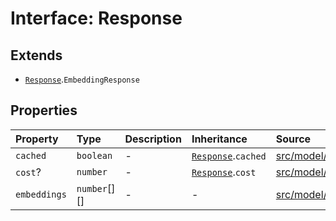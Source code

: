 # Interface: Response

## Extends

- [`Response`](../../Base/interfaces/Response.md).`EmbeddingResponse`

## Properties

| Property | Type | Description | Inheritance | Source |
| :------ | :------ | :------ | :------ | :------ |
| `cached` | `boolean` | - | [`Response`](../../Base/interfaces/Response.md).`cached` | [src/model/types.ts:36](https://github.com/dexaai/llm-tools/blob/2a387dc/src/model/types.ts#L36) |
| `cost`? | `number` | - | [`Response`](../../Base/interfaces/Response.md).`cost` | [src/model/types.ts:37](https://github.com/dexaai/llm-tools/blob/2a387dc/src/model/types.ts#L37) |
| `embeddings` | `number`[][] | - | - | [src/model/types.ts:144](https://github.com/dexaai/llm-tools/blob/2a387dc/src/model/types.ts#L144) |
